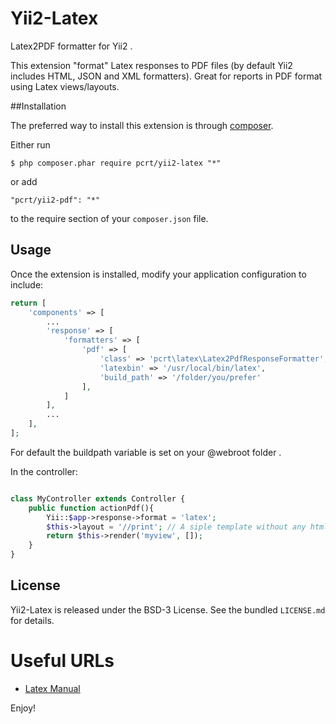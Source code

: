Yii2-Latex
========

Latex2PDF formatter for Yii2 .

This extension "format" Latex responses to PDF files (by default Yii2 includes HTML, JSON and XML formatters). Great for reports in PDF format using Latex views/layouts.

##Installation

The preferred way to install this extension is through [composer](http://getcomposer.org/download/).

Either run

```
$ php composer.phar require pcrt/yii2-latex "*"
```

or add

```
"pcrt/yii2-pdf": "*"
```

to the require section of your `composer.json` file.

## Usage

Once the extension is installed, modify your application configuration to include:

```php
return [
	'components' => [
		...
		'response' => [
			'formatters' => [
				'pdf' => [
					'class' => 'pcrt\latex\Latex2PdfResponseFormatter',
					'latexbin' => '/usr/local/bin/latex',
					'build_path' => '/folder/you/prefer'
 				],
			]
		],
		...
	],
];
```
For default the buildpath variable is set on your @webroot folder . 


In the controller:

```php

class MyController extends Controller {
	public function actionPdf(){
		Yii::$app->response->format = 'latex';
		$this->layout = '//print'; // A siple template without any html code
		return $this->render('myview', []);
	}
}

```

## License

Yii2-Latex is released under the BSD-3 License. See the bundled `LICENSE.md` for details.


# Useful URLs

* [Latex Manual](https://www.latex-project.org/)

Enjoy!
